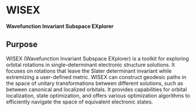 # WISEX

**Wavefunction Invariant Subspace EXplorer**

## Purpose

WISEX (Wavefunction Invariant Subspace EXplorer) is a toolkit for exploring
orbital rotations in single-determinant electronic structure solutions. It
focuses on rotations that leave the Slater determinant invariant while
extremizing a user-defined metric. WISEX can construct geodesic paths in the
space of unitary transformations between different solutions, such as between
canonical and localized orbitals. It provides capabilities for orbital
localization, state optimization, and offers various optimization algorithms to
efficiently navigate the space of equivalent electronic states.
